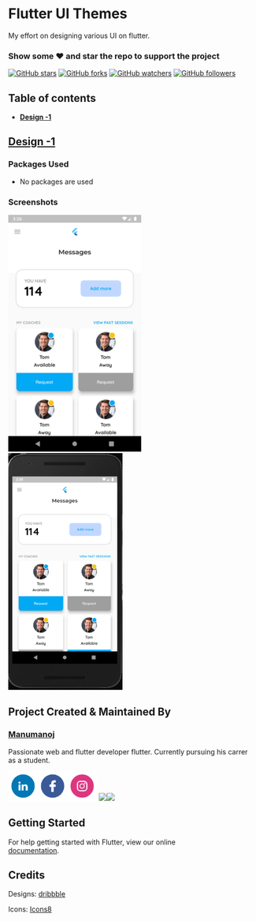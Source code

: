 # Flutter UI Themes

My effort on designing various UI on flutter.

### Show some :heart: and star the repo to support the project

[![GitHub stars](https://img.shields.io/github/stars/manumanoj0010/Flutter_UI.svg?style=social&label=Star)](https://github.com/manumanoj0010/Flutter_UI) [![GitHub forks](https://img.shields.io/github/forks/manumanoj0010/Flutter_UI.svg?style=social&label=Fork)](https://github.com/manumanoj0010/Flutter_UI.svg/fork) [![GitHub watchers](https://img.shields.io/github/watchers/manumanoj0010/Flutter_UI.svg?style=social&label=Watch)](https://github.com/manumanoj0010/Flutter_UI) [![GitHub followers](https://img.shields.io/github/followers/manumanoj0010.svg?style=social&label=Follow)](https://github.com/manumanoj0010)


## Table of contents

- **[Design -1](##Design-1)**


## [Design -1](https://github.com/manumanoj0010/Flutter_UI/tree/master/Design-1)

### Packages Used

- No packages are used


### Screenshots

<img height="480px" src="https://raw.githubusercontent.com/manumanoj0010/Flutter_UI/master/Design-1/readme_images/1.png"> <img height="480px" src="https://raw.githubusercontent.com/manumanoj0010/Flutter_UI/master/Design-1/readme_images/2.PNG">



## Project Created & Maintained By

### [Manumanoj](https://github.com/manumanoj0010)

Passionate web and flutter developer flutter. Currently pursuing his carrer as a student.

<a href="https://www.linkedin.com/in/manumanoj0010/" target="_blank"><img src="https://github.com/aritraroy/social-icons/blob/master/linkedin-icon.png?raw=true" width="60"></a><a href="https://facebook.com/manumanoj0010" target="_blank"><img src="https://github.com/aritraroy/social-icons/blob/master/facebook-icon.png?raw=true" width="60"></a><a href="https://instagram.com/m.a.n.u.m.a.n.o.j" target="_blank"><img src="https://github.com/aritraroy/social-icons/blob/master/instagram-icon.png?raw=true" width="60"></a>
<a href="https://github.com/manumanoj0010" target="_blank"><img src="https://img.icons8.com/material-outlined/52/000000/github.png"></a><a href="http://manumanoj.me/"  target="_blank"><img src="https://img.icons8.com/metro/52/000000/domain.png"></a>

## Getting Started

For help getting started with Flutter, view our online  
[documentation](https://flutter.io/).

## Credits

Designs: [dribbble](https://dribbble.com)

Icons: [Icons8](https://icons8.com/)


